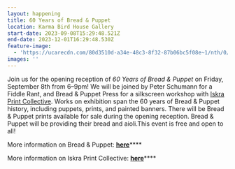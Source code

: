```yaml
---
layout: happening
title: 60 Years of Bread & Puppet
location: Karma Bird House Gallery
start-date: 2023-09-08T15:29:48.521Z
end-date: 2023-12-01T16:29:48.530Z
feature-image:
  - 'https://ucarecdn.com/80d3510d-a34e-48c3-8f32-87b06bc5f08e~1/nth/0/'
images: ''
---
```

Join us for the opening reception of _60 Years of Bread & Puppet_ on Friday, September 8th from 6–9pm! We will be joined by Peter Schumann for a Fiddle Rant, and Bread & Puppet Press for a silkscreen workshop with [Iskra Print Collective](https://www.iskraprint.com/). Works on exhibition span the 60 years of Bread & Puppet history, including puppets, prints, and painted banners. There will be Bread & Puppet prints available for sale during the opening reception. Bread & Puppet will be providing their bread and aioli.This event is free and open to all!

More information on Bread & Puppet: [**here**](https://breadandpuppet.org/)****

More information on Iskra Print Collective: [**here**](https://www.iskraprint.com/)****
